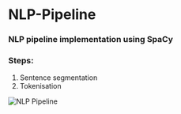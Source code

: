 # NLP-Pipeline
### NLP pipeline implementation using SpaCy
### Steps:
1. Sentence segmentation
2. Tokenisation

![NLP Pipeline](https://miro.medium.com/max/1000/1*zHLs87sp8R61ehUoXepWHA.png)
